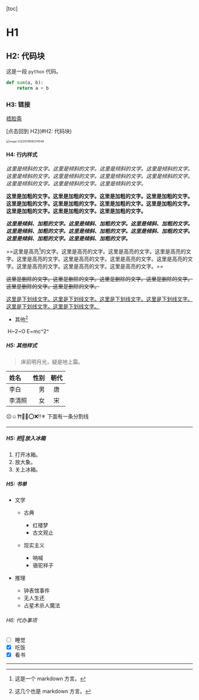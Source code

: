 [toc]

# H1

## H2: 代码块 

这是一段 `python` 代码。

```python
def sum(a, b):
    return a + b
```

### H3: 链接

[捂脸斋](https://www.5lian.ink)

[点击回到 H2](#H2: 代码块)

<img src="https://bk-5lian.oss-cn-shanghai.aliyuncs.com/20220518082315.png" alt="image-20220518082314548" style="zoom:50%;" />

#### H4: 行内样式

*这里是倾斜的文字。这里是倾斜的文字。这里是倾斜的文字。这里是倾斜的文字。这里是倾斜的文字。这里是倾斜的文字。这里是倾斜的文字。这里是倾斜的文字。这里是倾斜的文字。这里是倾斜的文字。这里是倾斜的文字。*



**这里是加粗的文字。这里是加粗的文字。这里是加粗的文字。这里是加粗的文字。这里是加粗的文字。这里是加粗的文字。这里是加粗的文字。这里是加粗的文字。这里是加粗的文字。这里是加粗的文字。这里是加粗的文字。**



***这里是倾斜、加粗的文字。这里是倾斜、加粗的文字。这里是倾斜、加粗的文字。这里是倾斜、加粗的文字。这里是倾斜、加粗的文字。这里是倾斜、加粗的文字。这里是倾斜、加粗的文字。这里是倾斜、加粗的文字。***



==这里是高亮[^高亮]的文字。这里是高亮的文字。这里是高亮的文字。这里是高亮的文字。这里是高亮的文字。这里是高亮的文字。这里是高亮的文字。这里是高亮的文字。这里是高亮的文字。这里是高亮的文字。这里是高亮的文字。==



~~这里是删除的文字。这里是删除的文字。这里是删除的文字。这里是删除的文字。这里是删除的文字。这里是删除的文字。~~



<u>这里是下划线文字。这里是下划线文字。这里是下划线文字。这里是下划线文字。这里是下划线文字。这里是下划线文字。</u>



- 其他[^其他]

​	H~2~O  E=mc^2^

##### H5: 其他样式

> 床前明月光，疑是地上霜。

| 姓名   | 性别 | 朝代 |
| :----- | ---: | :--: |
| 李白   |   男 |  唐  |
| 李清照 |   女 |  宋  |

☹︎☺︎❓❗️🔅✨⭕️❌‼️⚜️ 下面有一条分割线

---

##### H5: 把🐘放入冰箱

1. 打开冰箱。
2. 放大象。
3. 关上冰箱。

##### H5: 书单

- 文学
  - 古典
    - 红楼梦
    - 古文观止

  - 现实主义
    - 呐喊
    - 骆驼祥子

- 推理
  - 钟表馆事件
  - 无人生还
  - 占星术杀人魔法

###### H6: 代办事项

- [ ] 睡觉
- [x] 吃饭
- [x] 看书

---

[^高亮]:这是一个 markdown 方言。
[^其他]:这几个也是 markdown 方言。
